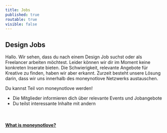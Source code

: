 ```yaml
---
title: Jobs
published: true
routable: true
visible: false
---
```


Design Jobs
---

Hallo. Wir sehen, dass du nach einem Design Job suchst oder als Freelancer arbeiten möchtest. Leider können wir dir im Moment keine konkreten Inserate bieten. Die Schwierigkeit, relevante Angebote für Kreative zu finden, haben wir aber erkannt. Zurzeit besteht unsere Lösung darin, dass wir uns innerhalb des moneynotlove Netzwerks austauschen. 

Du kannst Teil von moneynotlove werden! 
- Die Mitglieder informieren dich über relevante Events und Jobangebote
- Du teilst interessante Inhalte mit andern

<br>
<div class="button block--color-hard">
  <h4><a class="button--link" href="/about-us">What is moneynotlove?</a></h4>
</div>

